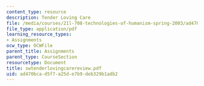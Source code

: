 ```yaml
---
content_type: resource
description: Tender Loving Care
file: /media/courses/21l-708-technologies-of-humanism-spring-2003/ad470bcad5f7a25de7b9deb329b1adb2_swtenderlovingcarereview.pdf
file_type: application/pdf
learning_resource_types:
- Assignments
ocw_type: OCWFile
parent_title: Assignments
parent_type: CourseSection
resourcetype: Document
title: swtenderlovingcarereview.pdf
uid: ad470bca-d5f7-a25d-e7b9-deb329b1adb2
---
```

